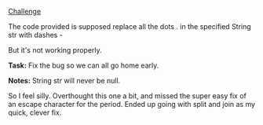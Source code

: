 [Challenge](https://www.codewars.com/kata/fixme-replace-all-dots/javascript)

The code provided is supposed replace all the dots . in the specified String str with dashes -

But it's not working properly.

**Task:**
Fix the bug so we can all go home early.

**Notes:**
String str will never be null.


So I feel silly. Overthought this one a bit, and missed the super easy fix of an escape character for the period. Ended up going with split and join as my quick, clever fix.